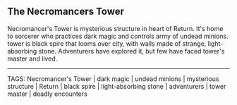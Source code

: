 ## The Necromancers Tower

Necromancer's Tower is mysterious structure in heart of Return. It's home to sorcerer who practices dark magic and controls army of undead minions. tower is black spire that looms over city, with walls made of strange, light-absorbing stone. Adventurers have explored it, but few have faced tower's master and lived.

---
TAGS: Necromancer's Tower | dark magic | undead minions | mysterious structure | Return | black spire | light-absorbing stone | adventurers | tower master | deadly encounters

